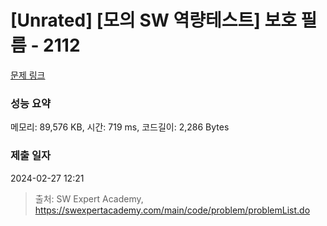 # [Unrated] [모의 SW 역량테스트] 보호 필름 - 2112 

[문제 링크](https://swexpertacademy.com/main/code/problem/problemDetail.do?contestProbId=AV5V1SYKAaUDFAWu) 

### 성능 요약

메모리: 89,576 KB, 시간: 719 ms, 코드길이: 2,286 Bytes

### 제출 일자

2024-02-27 12:21



> 출처: SW Expert Academy, https://swexpertacademy.com/main/code/problem/problemList.do